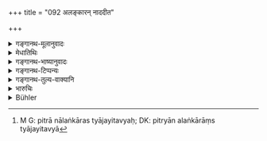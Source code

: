 +++
title = "092 अलङ्कारन् नाददीत"

+++

<details><summary>गङ्गानथ-मूलानुवादः</summary>

When the girl chooses her own husband, she should not take away any ornaments given to her either by her father, or mother or brother; if she did take them, she would be a thief.—(92)
</details>

<details><summary>मेधातिथिः</summary>

भ्रात्रादिभिर् यद् आदौ दत्तं स्वयंवरणाभिप्रायं तस्या अजानद्भिस् तद् अलंकरणं तेषाम् एव प्रत्यर्पयेत् । यदि तु तथाविधाया एव ददाति तदा न त्यागः । तेनास्मै न वयम् एनां दास्याम इत्य् एवमभिप्रायं यद्भूषणं न तस्मिन्न् अन्यथात्वम् आपन्ने युक्तम् । **स्तेनः स्याद्** इति पुंलिङ्गेन पाट्ःआन्तरम् । वरस्य चौरत्वम् आहुः । तस्मात् तेनालङ्करस् त्याजयितव्यः[^२४५] ॥ ९.९२ ॥


[^२४५]:
     M G: pitrā nālaṅkāras tyājayitavyaḥ; DK: pitryān alaṅkārāṃs tyājayitavyā
</details>

<details><summary>गङ्गानथ-भाष्यानुवादः</summary>

Ornaments that may have been given to her on previous occasions by her brother or other relations, who would be ignorant of her desire to choose her own husband,—all such ornaments she should hand back to them. She is not to give up what has been given to her after she has actually done the act

It is only when the ornament has been given to her beforehand by persons, with the motive that she shall not be given to a particular person,—and yet it is this same person that the girl chooses for her husband,—it is not right for her to retain the gift

‘*Stenaḥ*,’ in the masculine form, is another reading for ‘*Stenā*’; in which case the ‘theft’ would lie upon the bridegroom; in which case, the father should force him to give up the ornament.—(92)
</details>

<details><summary>गङ्गानथ-टिप्पन्यः</summary>

‘*Stenaḥ*’ is not the reading of Medhātithi, who only notes it as a
*vār. lec*.

This verse is quoted in *Vīramitrodaya* (Saṃskāra, p. 772);—in
*Nirṇayasindhu* (p. 223);—in *Aparārka* (p. 94);—in *Madanapārijāta* (p.
148);—in *Smṛticandrikā* (Saṃskāra, p. 217);—and in *Saṃskāraratnamālā*
(p. 501).
</details>

<details><summary>गङ्गानथ-तुल्य-वाक्यानि</summary>

**(verses 9.90-92)  
**

See Comparative notes for [Verse
9.90].
</details>

<details><summary>भारुचिः</summary>

अन्ये त्व् एवम् इमं श्लोकं पठन्ति- "नाददीत त्व् अलंकारं पित्र्यं कन्यास्वयंवरे, मातृकं भ्रातृदत्तं वा स्तेनः स्याद् यदि तं हरेत्" । एवं चापाठे पुरुषविषयः स्लोको भवति ॥ ९.९२ ॥
</details>

<details><summary>Bühler</summary>

092	A maiden who choses for herself, shall not take with her any ornaments, given by her father or her mother, or her brothers; if she carries them away, it will be theft.
</details>
